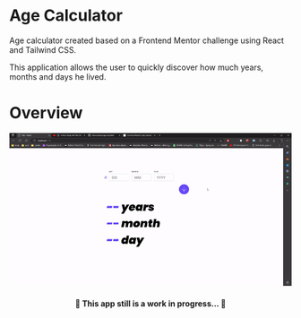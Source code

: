 # Age Calculator

Age calculator created based on a Frontend Mentor challenge using React and Tailwind CSS.

This application allows the user to quickly discover how much years, months and days he lived.

# Overview

![Age calculator overview](./readme_content/overview.gif)

<h4 align="center"> 
	🚧 This app still is a work in progress... 🚧
</h4>